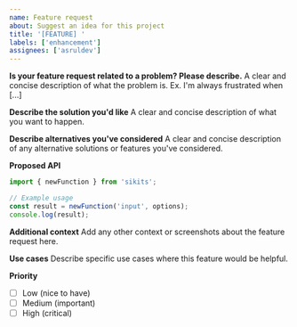 ```yaml
---
name: Feature request
about: Suggest an idea for this project
title: '[FEATURE] '
labels: ['enhancement']
assignees: ['asruldev']
---
```


**Is your feature request related to a problem? Please describe.**
A clear and concise description of what the problem is. Ex. I'm always frustrated when [...]

**Describe the solution you'd like**
A clear and concise description of what you want to happen.

**Describe alternatives you've considered**
A clear and concise description of any alternative solutions or features you've considered.

**Proposed API**
```typescript
import { newFunction } from 'sikits';

// Example usage
const result = newFunction('input', options);
console.log(result);
```

**Additional context**
Add any other context or screenshots about the feature request here.

**Use cases**
Describe specific use cases where this feature would be helpful.

**Priority**
- [ ] Low (nice to have)
- [ ] Medium (important)
- [ ] High (critical) 